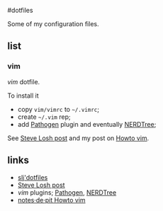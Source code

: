 #dotfiles

Some of my configuration files. 

## list
### vim
*vim* dotfile. 

To install it

* copy `vim/vimrc` to `~/.vimrc`;
* create `~/.vim` rep;
* add [Pathogen][pathogen] plugin and eventually [NERDTree][nerdtree];

See [Steve Losh post][slp] and my post on [Howto vim][notespit-vim].


## links

* [slj'dotfiles](https://bitbucket.org/sjl/dotfiles)
* [Steve Losh post][slp]
* *vim* plugins; [Pathogen][pathogen], [NERDTree][nerdtree]
* [notes·de·pit Howto vim][notespit-vim]


[slp]: http://stevelosh.com/blog/2010/09/coming-home-to-vim
[nerdtree]:http://github.com/scrooloose/nerdtree
[pathogen]:http://github.com/tpope/vim-pathogen
[notespit-vim]:http://namok.be/blog/?post/2014/03/14/howto-vim

